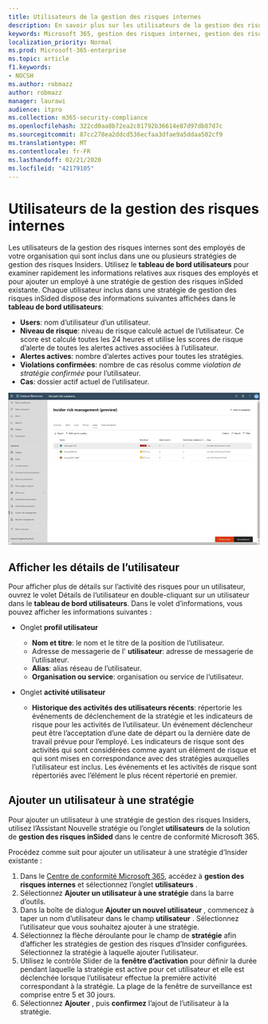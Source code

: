 ```yaml
---
title: Utilisateurs de la gestion des risques internes
description: En savoir plus sur les utilisateurs de la gestion des risques internes dans Microsoft 365
keywords: Microsoft 365, gestion des risques internes, gestion des risques, conformité
localization_priority: Normal
ms.prod: Microsoft-365-enterprise
ms.topic: article
f1.keywords:
- NOCSH
ms.author: robmazz
author: robmazz
manager: laurawi
audience: itpro
ms.collection: m365-security-compliance
ms.openlocfilehash: 322cd0aa8b72ea2c81792b36614e87d97db87d7c
ms.sourcegitcommit: 87cc278ea2ddcd536ecfaa3dfae9a5ddaa502cf9
ms.translationtype: MT
ms.contentlocale: fr-FR
ms.lasthandoff: 02/21/2020
ms.locfileid: "42179105"
---
```

# <a name="insider-risk-management-users"></a>Utilisateurs de la gestion des risques internes

Les utilisateurs de la gestion des risques internes sont des employés de votre organisation qui sont inclus dans une ou plusieurs stratégies de gestion des risques Insiders. Utilisez le **tableau de bord utilisateurs** pour examiner rapidement les informations relatives aux risques des employés et pour ajouter un employé à une stratégie de gestion des risques inSided existante. Chaque utilisateur inclus dans une stratégie de gestion des risques inSided dispose des informations suivantes affichées dans le **tableau de bord utilisateurs**:

- **Users**: nom d’utilisateur d’un utilisateur.
- **Niveau de risque**: niveau de risque calculé actuel de l’utilisateur. Ce score est calculé toutes les 24 heures et utilise les scores de risque d’alerte de toutes les alertes actives associées à l’utilisateur.
- **Alertes actives**: nombre d’alertes actives pour toutes les stratégies.
- **Violations confirmées**: nombre de cas résolus comme *violation de stratégie confirmée* pour l’utilisateur.
- **Cas**: dossier actif actuel de l’utilisateur.

![Tableau de bord des utilisateurs de gestion des risques Insiders](../media/insider-risk-users-dashboard.png)

## <a name="view-user-details"></a>Afficher les détails de l’utilisateur

Pour afficher plus de détails sur l’activité des risques pour un utilisateur, ouvrez le volet Détails de l’utilisateur en double-cliquant sur un utilisateur dans le **tableau de bord utilisateurs**. Dans le volet d’informations, vous pouvez afficher les informations suivantes :

- Onglet **profil utilisateur**
    - **Nom et titre**: le nom et le titre de la position de l’utilisateur.
    - Adresse de messagerie de l' **utilisateur**: adresse de messagerie de l’utilisateur.
    - **Alias**: alias réseau de l’utilisateur.
    - **Organisation ou service**: organisation ou service de l’utilisateur.

- Onglet **activité utilisateur**
    - **Historique des activités des utilisateurs récents**: répertorie les événements de déclenchement de la stratégie et les indicateurs de risque pour les activités de l’utilisateur. Un événement déclencheur peut être l’acceptation d’une date de départ ou la dernière date de travail prévue pour l’employé. Les indicateurs de risque sont des activités qui sont considérées comme ayant un élément de risque et qui sont mises en correspondance avec des stratégies auxquelles l’utilisateur est inclus. Les événements et les activités de risque sont répertoriés avec l’élément le plus récent répertorié en premier.

## <a name="add-a-user-to-a-policy"></a>Ajouter un utilisateur à une stratégie

Pour ajouter un utilisateur à une stratégie de gestion des risques Insiders, utilisez l’Assistant Nouvelle stratégie ou l’onglet **utilisateurs** de la solution de **gestion des risques inSided** dans le centre de conformité Microsoft 365.

Procédez comme suit pour ajouter un utilisateur à une stratégie d’Insider existante :

1. Dans le [Centre de conformité Microsoft 365](https://compliance.microsoft.com), accédez à **gestion des risques internes** et sélectionnez l’onglet **utilisateurs** .
2. Sélectionnez **Ajouter un utilisateur à une stratégie** dans la barre d’outils.
3. Dans la boîte de dialogue **Ajouter un nouvel utilisateur** , commencez à taper un nom d’utilisateur dans le champ **utilisateur** . Sélectionnez l’utilisateur que vous souhaitez ajouter à une stratégie.
4. Sélectionnez la flèche déroulante pour le champ de **stratégie** afin d’afficher les stratégies de gestion des risques d’Insider configurées. Sélectionnez la stratégie à laquelle ajouter l’utilisateur.
5. Utilisez le contrôle Slider de la **fenêtre d’activation** pour définir la durée pendant laquelle la stratégie est active pour cet utilisateur et elle est déclenchée lorsque l’utilisateur effectue la première activité correspondant à la stratégie. La plage de la fenêtre de surveillance est comprise entre 5 et 30 jours.
6. Sélectionnez **Ajouter** , puis **confirmez** l’ajout de l’utilisateur à la stratégie.
